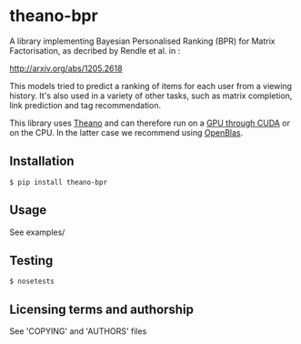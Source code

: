 theano-bpr
==========

A library implementing Bayesian Personalised Ranking (BPR) for
Matrix Factorisation, as decribed by Rendle et al. in :

  http://arxiv.org/abs/1205.2618

This models tried to predict a ranking of items for each
user from a viewing history. It's also used in a variety
of other tasks, such as matrix completion, link prediction
and tag recommendation.

This library uses [Theano](http://deeplearning.net/software/theano/) and
can therefore run on a [GPU through CUDA](http://deeplearning.net/software/theano/tutorial/using_gpu.html) or on the CPU. 
In the latter case we recommend using [OpenBlas](http://www.openblas.net).

Installation
------------

    $ pip install theano-bpr

Usage
-----

See examples/

Testing
-------

    $ nosetests

Licensing terms and authorship
------------------------------

See 'COPYING' and 'AUTHORS' files
